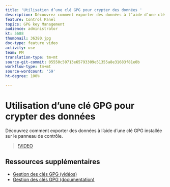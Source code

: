 ```yaml
---
title: 'Utilisation d’une clé GPG pour crypter des données '
description: Découvrez comment exporter des données à l’aide d’une clé GPG installée sur le panneau de contrôle.
feature: Control Panel
topics: GPG key Management
audience: administrator
kt: 5688
thumbnail: 36380.jpg
doc-type: feature video
activity: use
team: PM
translation-type: tm+mt
source-git-commit: 05550c50713e65793309e51355a8e31683f81e0b
workflow-type: tm+mt
source-wordcount: '59'
ht-degree: 100%

---
```



# Utilisation d’une clé GPG pour crypter des données

Découvrez comment exporter des données à l’aide d’une clé GPG installée sur le panneau de contrôle.

>[!VIDEO](https://video.tv.adobe.com/v/36380?quality=12)

## Ressources supplémentaires

* [Gestion des clés GPG (vidéos)](./gpg-key-management-overview.md)
* [Gestion des clés GPG (documentation)](https://docs.adobe.com/content/help/fr-FR/control-panel/using/instances-settings/gpg-keys-management.html)
